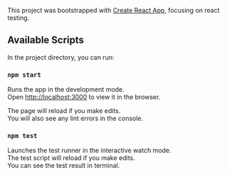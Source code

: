 This project was bootstrapped with [Create React App](https://github.com/facebook/create-react-app), focusing on react testing.

## Available Scripts

In the project directory, you can run:

### `npm start`

Runs the app in the development mode.<br />
Open [http://localhost:3000](http://localhost:3000) to view it in the browser.

The page will reload if you make edits.<br />
You will also see any lint errors in the console.

### `npm test`

Launches the test runner in the interactive watch mode.<br />
The test script will reload if you make edits. <br />
You can see the test result in terminal.